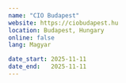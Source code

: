 ```yaml
---
name: "CIO Budapest"
website: https://ciobudapest.hu
location: Budapest, Hungary
online: false
lang: Magyar

date_start: 2025-11-11
date_end:   2025-11-11
---
```

